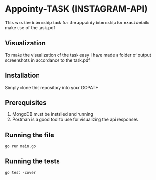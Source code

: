 # Appointy-TASK (INSTAGRAM-API)
This was the internship task for the appointy internship for exact details make use of the task.pdf

## Visualization
To make the visualization of the task easy I have made a folder of output screenshots in accordance to the task.pdf

## Installation

Simply clone this repository into your GOPATH

## Prerequisites
1. MongoDB must be installed and running
2. Postman is a good tool to use for visualizing the api responses
## Running the file 

```
go run main.go
```
## Running the tests 

```
go test -cover
```

